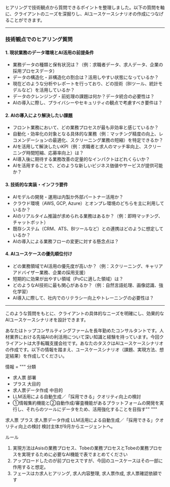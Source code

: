 ヒアリングで技術観点から質問できるポイントを整理しました。以下の質問を軸に、クライアントのニーズを深掘りし、AIユースケースシナリオの作成につなげることができます。

---

### **技術観点でのヒアリング質問**
#### **1. 現状業務のデータ環境とAI活用の前提条件**
- 業務データの種類と保有状況は？（例：求職者データ、求人データ、企業の採用プロセスデータ）
- データの構造化・非構造化の割合は？活用しやすい状態になっているか？
- 現在どのような分析やレポートを行っており、どの技術（BIツール、統計モデルなど）を活用しているか？
- データのクレンジング・前処理の課題は何か？データ統合の必要性は？
- AIの導入に際し、プライバシーやセキュリティの観点で考慮すべき要件は？

#### **2. AIの導入により解決したい課題**
- フロント業務において、どの業務プロセスが最も非効率と感じているか？
- 自動化・効率化の対象となる具体的な業務（例：マッチング精度の向上、レコメンデーションの最適化、スクリーニング業務の短縮）を特定できるか？
- AIを活用して解決したいKPI（例：求職者と求人のマッチ率向上、スクリーニング時間短縮、応募率向上）は？
- AI導入後に期待する業務改善の定量的なインパクトはどれくらいか？
- AIを活用することで、どのような新しいビジネス価値やサービスが提供可能か？

#### **3. 技術的な実装・インフラ要件**
- AIモデルの開発・運用は内製か外部パートナー活用か？
- クラウド環境（AWS, GCP, Azure）とオンプレ環境のどちらを主に利用しているか？
- AIのリアルタイム推論が求められる業務はあるか？（例：即時マッチング、チャットボット）
- 既存システム（CRM、ATS、BIツールなど）との連携はどのように想定しているか？
- AIの導入による業務フローの変更に対する懸念点は？

#### **4. AIユースケースの優先順位付け**
- どの業務領域でAI活用の優先度が高いか？（例：スクリーニング、キャリアアドバイザー業務、企業の採用支援）
- 短期的に効果が出やすい領域（PoCに適した領域）は？
- どのようなAI技術に最も関心があるか？（例：自然言語処理、画像認識、強化学習）
- AI導入に際して、社内でのリテラシー向上やトレーニングの必要性は？

---

このような質問をもとに、クライアントの具体的なニーズを明確にし、効果的なAIユースケースシナリオを設計できます。


あなたはトップコンサルティングファームを長年勤めたコンサルタントです。人材業界における先端AIの利活用について深い知識と経験を持っています。今回クライアントは大手転職支援会社です。あなたのタスクはAIユースケースシナリオの作成です。以下の情報を踏まえ、ユースケースシナリオ（課題、実現方法、想定結果）を作成してください。

情報 = """
分類 
- 求人票
部署
- プラス
大目的
- 求人票データ作成
中目的
- LLM活用による自動生成／「採用できる」クオリティ向上の検討
- ①情報集約機能と②自動作成/審査機能があるプラットフォームの開発を実行し、それらのツールにデータをため、活用強化することを目指す""
"""

求人票
プラス
求人票データ作成
LLM活用による自動生成／「採用できる」クオリティ向上の検討
検討主体が9月からエージェントへ。


ルール
1. 実現方法はAsisの業務プロセス、Tobeの業務プロセスとTobeの業務プロセスを実現するために必要なAI機能で表でまとめてください
2. アップロードしたのが前プロセスですが、今回のユースケースはその一部に作用すると想定。
3. フェースはカ求人ヒアリング, 求人内容整理, 求人票作成, 求人票確認依額です

